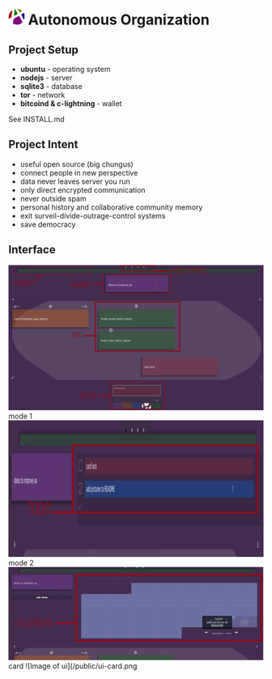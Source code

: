 
# ![Image of ao](/public/favicon-32x32.png) Autonomous Organization

## Project Setup
- **ubuntu** - operating system
- **nodejs** - server
- **sqlite3** - database
- **tor** - network
- **bitcoind & c-lightning** - wallet

See INSTALL.md
## Project Intent
- useful open source (big chungus)
- connect people in new perspective
- data never leaves server you run
- only direct encrypted communication
- never outside spam
- personal history and collaborative community memory
- exit surveil-divide-outrage-control systems
- save democracy

## Interface

![Image of ui](/public/ui.png)
mode 1
![Image of ui](/public/ui-todo.png)
mode 2
![Image of ui](/public/ui-calendar.png)
card
![Image of ui](/public/ui-card.png

